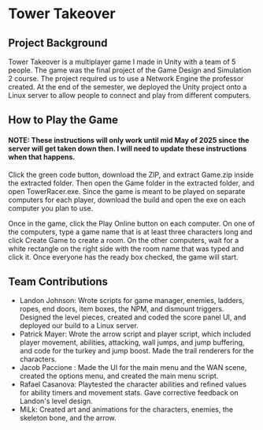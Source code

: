 # Tower Takeover
## Project Background
Tower Takeover is a multiplayer game I made in Unity with a team of 5 people.
The game was the final project of the Game Design and Simulation 2 course.
The project required us to use a Network Engine the professor created.
At the end of the semester, we deployed the Unity project onto a Linux server to allow people to connect and play from different computers.

## How to Play the Game
#### NOTE: These instructions will only work until mid May of 2025 since the server will get taken down then. I will need to update these instructions when that happens.
Click the green code button, download the ZIP, and extract Game.zip inside the extracted folder. Then open the Game folder in the extracted folder, and open TowerRacer.exe.
Since the game is meant to be played on separate computers for each player, download the build and open the exe on each computer you plan to use.

Once in the game, click the Play Online button on each computer. On one of the computers, type a game name that is at least three characters long and click Create Game to create a room.
On the other computers, wait for a white rectangle on the right side with the room name that was typed and click it.
Once everyone has the ready box checked, the game will start.

## Team Contributions
- Landon Johnson: Wrote scripts for game manager, enemies, ladders, ropes, end doors, item boxes, the NPM, and dismount triggers. Designed the level pieces, created and coded the score panel UI, and deployed our build to a Linux server. 
- Patrick Mayer: Wrote the arrow script and player script, which included player movement, abilities, attacking, wall jumps, and jump buffering, and code for the turkey and jump boost. Made the trail renderers for the characters.
- Jacob Paccione : Made the UI for the main menu and the WAN scene, created the options menu, and created the main menu script.
- Rafael Casanova: Playtested the character abilities and refined values for ability timers and movement stats. Gave corrective feedback on Landon's level design.
- MiLk: Created art and animations for the characters, enemies, the skeleton bone, and the arrow.
